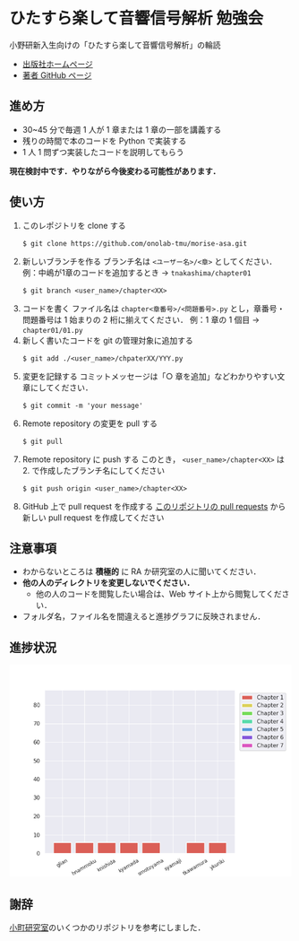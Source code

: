 # ひたすら楽して音響信号解析 勉強会

小野研新入生向けの「ひたすら楽して音響信号解析」の輪読

- [出版社ホームページ](https://www.coronasha.co.jp/np/isbn/9784339009392/)
- [著者 GitHub ページ](https://github.com/mmorise/beginning_asa)

## 進め方

- 30~45 分で毎週 1 人が 1 章または 1 章の一部を講義する
- 残りの時間で本のコードを Python で実装する
- 1 人 1 問ずつ実装したコードを説明してもらう

**現在検討中です．やりながら今後変わる可能性があります．**

## 使い方
1. このレポジトリを clone する
   ```
   $ git clone https://github.com/onolab-tmu/morise-asa.git
   ```
2. 新しいブランチを作る
   ブランチ名は `<ユーザー名>/<章>` としてください．
   例：中嶋が1章のコードを追加するとき → `tnakashima/chapter01`
   ```
   $ git branch <user_name>/chapter<XX>
   ```
3. コードを書く
   ファイル名は `chapter<章番号>/<問題番号>.py` とし，章番号・問題番号は 1 始まりの 2 桁に揃えてください．
   例：1 章の 1 個目 → `chapter01/01.py`
4. 新しく書いたコードを git の管理対象に追加する
   ```
   $ git add ./<user_name>/chpaterXX/YYY.py
   ```
5. 変更を記録する
   コミットメッセージは「○ 章を追加」などわかりやすい文章にしてください．
   ```
   $ git commit -m 'your message'
   ```
6. Remote repository の変更を pull する
   ```
   $ git pull
   ```
7. Remote repository に push する
   このとき， `<user_name>/chapter<XX>` は 2. で作成したブランチ名にしてください
   ```
   $ git push origin <user_name>/chapter<XX>
   ```
8. GitHub 上で pull request を作成する
   [このリポジトリの pull requests](https://github.com/onolab-tmu/morise-asa/pulls) から新しい pull request を作成してください

## 注意事項

- わからないところは **積極的** に RA か研究室の人に聞いてください．
- **他の人のディレクトリを変更しないでください．**
  - 他の人のコードを閲覧したい場合は、Web サイト上から閲覧してください．
- フォルダ名，ファイル名を間違えると進捗グラフに反映されません．

## 進捗状況

![progress](progress.png)

## 謝辞

[小町研究室](https://github.com/tmu-nlp)のいくつかのリポジトリを参考にしました．
